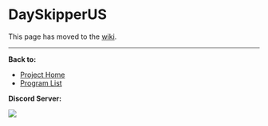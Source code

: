 # DaySkipperUS

This page has moved to the [wiki](https://github.com/PokemonAutomation/SwSh-Arduino/wiki/Basic:-DaySkipperUS).

<hr>

**Back to:**
- [Project Home](/README.md)
- [Program List](/Documentation/ProgramList.md)

**Discord Server:** 

[<img src="https://canary.discordapp.com/api/guilds/695809740428673034/widget.png?style=banner2">](https://discord.gg/cQ4gWxN)
